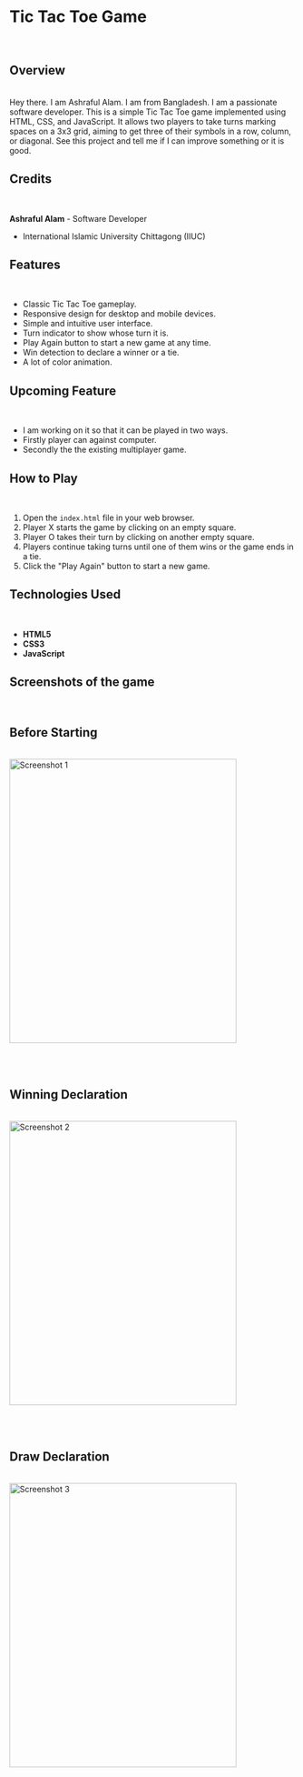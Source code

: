 # Tic Tac Toe Game

<br> 

## Overview
<br> 
Hey there. I am Ashraful Alam. I am from Bangladesh. I am a passionate software developer. This is a simple Tic Tac Toe game implemented using HTML, CSS, and JavaScript. It allows two players to take turns marking spaces on a 3x3 grid, aiming to get three of their symbols in a row, column, or diagonal. See this project and tell me if I can improve something or it is good. 

## Credits
<br> 

**Ashraful Alam** - Software Developer
- International Islamic University Chittagong (IIUC)


  
## Features
<br>

- Classic Tic Tac Toe gameplay.
- Responsive design for desktop and mobile devices.
- Simple and intuitive user interface.
- Turn indicator to show whose turn it is.
- Play Again button to start a new game at any time.
- Win detection to declare a winner or a tie.
- A lot of color animation.

## Upcoming Feature
<br> 

- I am working on it so that it can be played in two ways.
- Firstly player can against computer.
- Secondly the the existing multiplayer game. 

## How to Play
<br> 

1. Open the `index.html` file in your web browser.
2. Player X starts the game by clicking on an empty square.
3. Player O takes their turn by clicking on another empty square.
4. Players continue taking turns until one of them wins or the game ends in a tie.
5. Click the "Play Again" button to start a new game.

## Technologies Used
<br> 

- **HTML5**
- **CSS3**
- **JavaScript**


## Screenshots of the game
<br> 

## Before Starting

<br> 

<img src="https://github.com/ashrafulalam005/tic-tac-toe-with-html/blob/main/Screenshots/Screenshot%202024-04-27%20152513.png" alt="Screenshot 1" height="500" width="400">

<br> <br> 
## Winning Declaration

<br>

<img src="https://github.com/ashrafulalam005/tic-tac-toe-with-html/blob/main/Screenshots/Screenshot%202024-04-27%20152536.png" alt="Screenshot 2" height="500" width="400">

<br> <br> 
## Draw Declaration

<br> 

<img src="https://github.com/ashrafulalam005/tic-tac-toe-with-html/blob/main/Screenshots/Screenshot%202024-04-27%20152645.png" alt="Screenshot 3" height="500" width="400">

<br> 

